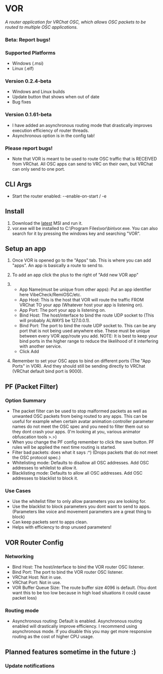# VOR

*A router application for VRChat OSC, which allows OSC packets to be routed to multiple OSC applications.*

### Beta: Report bugs!

### Supported Platforms
- Windows (.msi)
- Linux (.elf)

### Version 0.2.4-beta
- Windows and Linux builds
- Update button that shows when out of date
- Bug fixes

### Version 0.1.61-beta 
- I have added an asynchronous routing mode that drastically improves execution efficiency of router threads.
- Asynchronous option is in the config tab!
### Please report bugs!
- Note that VOR is meant to be used to route OSC traffic that is RECEIVED from VRChat. All OSC apps can send to VRC on their own, but VRChat can only send to one port.

## CLI Args

- Start the router enabled: --enable-on-start / -e

## Install

1. Download the [latest](https://github.com/SutekhVRC/VOR/releases/latest) MSI and run it.
2. vor.exe will be installed to C:\Program Files\vor\bin\vor.exe. You can also search for it by pressing the windows key and searching "VOR".

## Setup an app

1. Once VOR is opened go to the "Apps" tab. This is where you can add "apps". An app is basically a route to send to.

2. To add an app click the plus to the right of "Add new VOR app"

3. 
    - App Name(must be unique from other apps): Put an app identifier here VibeCheck/RemiOSC/etc.
    - App Host: This is the host that VOR will route the traffic FROM VRChat TO your app (Whatever host your app is listening on).
    - App Port: The port your app is listening on.
    - Bind Host: The host/interface to bind the route UDP socket to (This will probably ALWAYS be 127.0.0.1).
    - Bind Port: The port to bind the route UDP socket to. This can be any port that is not being used anywhere else. These must be unique between every VOR app/route you add. NOTE: It is best to keep your bind ports in the higher range to reduce the likelihood of it interfering with another service.
    - Click Add

4. Remember to set your OSC apps to bind on different ports (The "App Ports" in VOR). And they should still be sending directly to VRChat (VRChat default bind port is 9000).

## PF (Packet Filter)

### Option Summary
- The packet filter can be used to stop malformed packets as well as unwanted OSC packets from being routed to any apps. This can be useful for example when certain avatar animation controller parameter names do not meet the OSC spec and you need to filter them out so they dont crash your apps. (I'm looking at you, various animator obfuscation tools >.>)
- When you change the PF config remember to click the save button. PF rules will be applied the next time routing is started.
- Filter bad packets: does what it says :^) (Drops packets that do not meet the OSC protocol spec.)
- Whitelisting mode: Defaults to disallow all OSC addresses. Add OSC addresses to whilelist to allow it.
- Blacklisting mode: Defaults to allow all OSC addresses. Add OSC addresses to blacklist to block it.

### Use Cases
- Use the whitelist filter to only allow parameters you are looking for.
- Use the blacklist to block parameters you dont want to send to apps. (Parameters like voice and movement parameters are a great thing to block)
- Can keep packets sent to apps clean.
- Helps with efficiency to drop unused parameters!

## VOR Router Config

### Networking
- Bind Host: The host/interface to bind the VOR router OSC listener.
- Bind Port: The port to bind the VOR router OSC listener.
- VRChat Host: Not in use.
- VRChat Port: Not in use.
- VOR Buffer Queue Size: The route buffer size 4096 is default. (You dont want this to be too low because in high load situations it could cause packet loss)

### Routing mode
- Asynchronous routing: Default is enabled. Asynchronous routing enabled will drastically improve efficiency. I recommend using asynchronous mode. If you disable this you may get more responsive routing as the cost of higher CPU usage.

## Planned features sometime in the future :)

### Update notifications